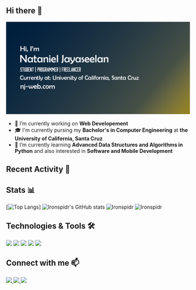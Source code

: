 ## Hi there 👋

![Alt text](header.png)

- 🔭 I’m currently working on **Web Developement**
- 🎓 I'm currently pursing my **Bachelor's in Computer Engineering** at **the University of California, Santa Cruz**
- 🌱 I’m currently learning **Advanced Data Structures and Algorithms in Python** and also interested in **Software and Mobile Development**

## Recent Activity 📝

<!--START_SECTION:activity-->
<!--END_SECTION:activity-->

## Stats 📊

<p align="center ">

[![Top Langs](https://github-readme-stats.vercel.app/api/top-langs/?username=ironspidr&layout=compact&theme=radical)]
![Ironspidr's GitHub stats](https://github-readme-stats.vercel.app/api?username=ironspidr&show_icons=true&theme=radical)
<img width="48%" src="https://github-readme-stats.vercel.app/api?username=Ironspidr&show_icons=true&theme=dracula&title_color=ff8000&text_color=ffffff&bg_color=6a6a6a&locale=en&hide_border=true" alt="Ironspidr" />
<img width="48%" src="https://github-readme-streak-stats.herokuapp.com/?user=Ironspidr&theme=highcontrast&hide_border=true" alt="Ironspidr" />

</p>

## Technologies & Tools 🛠️

<img src="https://www.w3.org/html/logo/downloads/HTML5_Badge_512.png" width="75"/>
<img src="https://www.w3schools.com/whatis/img_react.jpg" width="75">
<img src="https://www.w3schools.com/whatis/img_js.png" width="65">
<img src="https://upload.wikimedia.org/wikipedia/commons/thumb/c/c3/Python-logo-notext.svg/1869px-Python-logo-notext.svg.png" width="65">
<img src="https://static-00.iconduck.com/assets.00/flutter-icon-1651x2048-kopq1sul.png" width="50">

## Connect with me 📫

<a href="https://www.linkedin.com/in/nataniel-jayaseelan-80977b223/"><img width="10%" src="https://upload.wikimedia.org/wikipedia/commons/thumb/8/81/LinkedIn_icon.svg/2048px-LinkedIn_icon.svg.png" />
</a>
<a href="https://www.linkedin.com/in/nataniel-jayaseelan-80977b223/"><img width="12.5%" src="
https://logowik.com/content/uploads/images/gmail-new-icon5198.jpg" />
</a>
<a href="https://www.nj-web.com/"><img width="10%" src="https://www.svgrepo.com/show/229032/internet.svg" />
</a>
